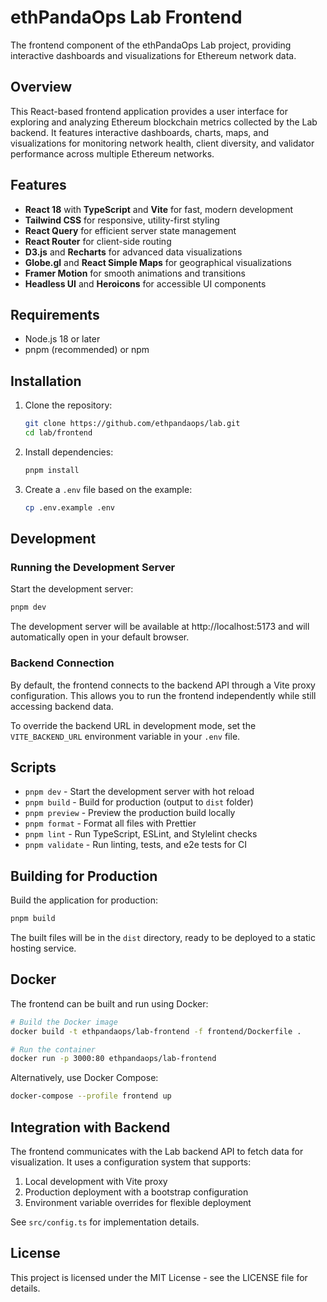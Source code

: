 # ethPandaOps Lab Frontend

The frontend component of the ethPandaOps Lab project, providing interactive dashboards and visualizations for Ethereum network data.

## Overview

This React-based frontend application provides a user interface for exploring and analyzing Ethereum blockchain metrics collected by the Lab backend. It features interactive dashboards, charts, maps, and visualizations for monitoring network health, client diversity, and validator performance across multiple Ethereum networks.

## Features

- **React 18** with **TypeScript** and **Vite** for fast, modern development
- **Tailwind CSS** for responsive, utility-first styling
- **React Query** for efficient server state management
- **React Router** for client-side routing
- **D3.js** and **Recharts** for advanced data visualizations
- **Globe.gl** and **React Simple Maps** for geographical visualizations
- **Framer Motion** for smooth animations and transitions
- **Headless UI** and **Heroicons** for accessible UI components

## Requirements

- Node.js 18 or later
- pnpm (recommended) or npm

## Installation

1. Clone the repository:
   ```bash
   git clone https://github.com/ethpandaops/lab.git
   cd lab/frontend
   ```

2. Install dependencies:
   ```bash
   pnpm install
   ```

3. Create a `.env` file based on the example:
   ```bash
   cp .env.example .env
   ```

## Development

### Running the Development Server

Start the development server:

```bash
pnpm dev
```

The development server will be available at http://localhost:5173 and will automatically open in your default browser.

### Backend Connection

By default, the frontend connects to the backend API through a Vite proxy configuration. This allows you to run the frontend independently while still accessing backend data.

To override the backend URL in development mode, set the `VITE_BACKEND_URL` environment variable in your `.env` file.

## Scripts

- `pnpm dev` - Start the development server with hot reload
- `pnpm build` - Build for production (output to `dist` folder)
- `pnpm preview` - Preview the production build locally
- `pnpm format` - Format all files with Prettier
- `pnpm lint` - Run TypeScript, ESLint, and Stylelint checks
- `pnpm validate` - Run linting, tests, and e2e tests for CI

## Building for Production

Build the application for production:

```bash
pnpm build
```

The built files will be in the `dist` directory, ready to be deployed to a static hosting service.

## Docker

The frontend can be built and run using Docker:

```bash
# Build the Docker image
docker build -t ethpandaops/lab-frontend -f frontend/Dockerfile .

# Run the container
docker run -p 3000:80 ethpandaops/lab-frontend
```

Alternatively, use Docker Compose:

```bash
docker-compose --profile frontend up
```

## Integration with Backend

The frontend communicates with the Lab backend API to fetch data for visualization. It uses a configuration system that supports:

1. Local development with Vite proxy
2. Production deployment with a bootstrap configuration
3. Environment variable overrides for flexible deployment

See `src/config.ts` for implementation details.

## License

This project is licensed under the MIT License - see the LICENSE file for details.

